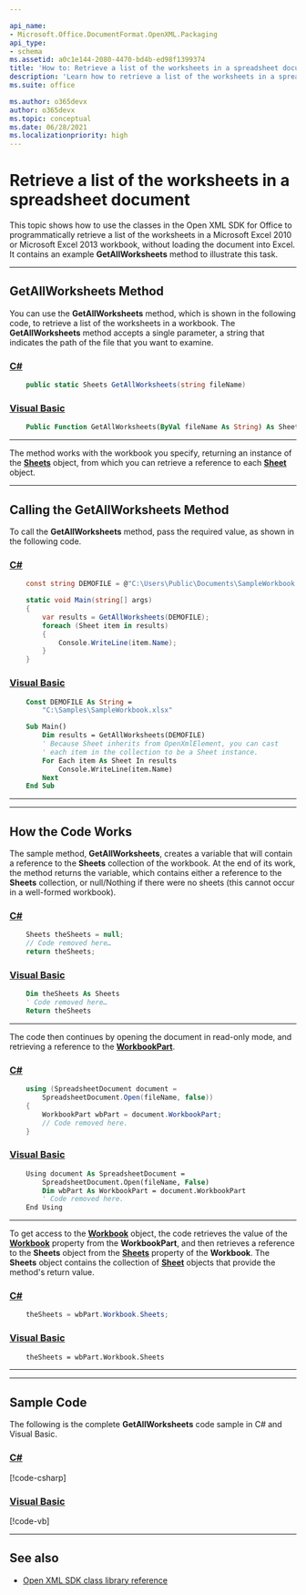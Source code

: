 ```yaml
---

api_name:
- Microsoft.Office.DocumentFormat.OpenXML.Packaging
api_type:
- schema
ms.assetid: a0c1e144-2080-4470-bd4b-ed98f1399374
title: 'How to: Retrieve a list of the worksheets in a spreadsheet document'
description: 'Learn how to retrieve a list of the worksheets in a spreadsheet document using the Open XML SDK.'
ms.suite: office

ms.author: o365devx
author: o365devx
ms.topic: conceptual
ms.date: 06/28/2021
ms.localizationpriority: high
---
```

# Retrieve a list of the worksheets in a spreadsheet document

This topic shows how to use the classes in the Open XML SDK for
Office to programmatically retrieve a list of the worksheets in a
Microsoft Excel 2010 or Microsoft Excel 2013 workbook, without loading
the document into Excel. It contains an example **GetAllWorksheets** method to illustrate this task.



--------------------------------------------------------------------------------

## GetAllWorksheets Method

You can use the **GetAllWorksheets** method,
which is shown in the following code, to retrieve a list of the
worksheets in a workbook. The **GetAllWorksheets** method accepts a single
parameter, a string that indicates the path of the file that you want to
examine.

### [C#](#tab/cs-0)
```csharp
    public static Sheets GetAllWorksheets(string fileName)
```

### [Visual Basic](#tab/vb-0)
```vb
    Public Function GetAllWorksheets(ByVal fileName As String) As Sheets
```
***


The method works with the workbook you specify, returning an instance of
the **[Sheets](https://msdn.microsoft.com/library/office/documentformat.openxml.spreadsheet.sheets.aspx)** object, from which you can retrieve
a reference to each **[Sheet](https://msdn.microsoft.com/library/office/documentformat.openxml.spreadsheet.sheet.aspx)** object.

--------------------------------------------------------------------------------

## Calling the GetAllWorksheets Method

To call the **GetAllWorksheets** method, pass
the required value, as shown in the following code.

### [C#](#tab/cs-1)
```csharp
    const string DEMOFILE = @"C:\Users\Public\Documents\SampleWorkbook.xlsx";

    static void Main(string[] args)
    {
        var results = GetAllWorksheets(DEMOFILE);
        foreach (Sheet item in results)
        {
            Console.WriteLine(item.Name);
        }
    }
```

### [Visual Basic](#tab/vb-1)
```vb
    Const DEMOFILE As String = 
        "C:\Samples\SampleWorkbook.xlsx"

    Sub Main()
        Dim results = GetAllWorksheets(DEMOFILE)
        ' Because Sheet inherits from OpenXmlElement, you can cast
        ' each item in the collection to be a Sheet instance.
        For Each item As Sheet In results
            Console.WriteLine(item.Name)
        Next
    End Sub
```
***


--------------------------------------------------------------------------------

## How the Code Works

The sample method, **GetAllWorksheets**,
creates a variable that will contain a reference to the **Sheets** collection of the workbook. At the end of
its work, the method returns the variable, which contains either a
reference to the **Sheets** collection, or
null/Nothing if there were no sheets (this cannot occur in a well-formed
workbook).

### [C#](#tab/cs-2)
```csharp
    Sheets theSheets = null;
    // Code removed here…
    return theSheets;
```

### [Visual Basic](#tab/vb-2)
```vb
    Dim theSheets As Sheets
    ' Code removed here…
    Return theSheets
```
***


The code then continues by opening the document in read-only mode, and
retrieving a reference to the **[WorkbookPart](https://msdn.microsoft.com/library/office/documentformat.openxml.packaging.spreadsheetdocument.workbookpart.aspx)**.

### [C#](#tab/cs-3)
```csharp
    using (SpreadsheetDocument document = 
        SpreadsheetDocument.Open(fileName, false))
    {
        WorkbookPart wbPart = document.WorkbookPart;
        // Code removed here.
    }
```

### [Visual Basic](#tab/vb-3)
```vb
    Using document As SpreadsheetDocument = 
        SpreadsheetDocument.Open(fileName, False)
        Dim wbPart As WorkbookPart = document.WorkbookPart
        ' Code removed here.
    End Using
```
***


To get access to the **[Workbook](https://msdn.microsoft.com/library/office/documentformat.openxml.spreadsheet.workbook.aspx)** object, the code retrieves the value of the **[Workbook](https://msdn.microsoft.com/library/office/documentformat.openxml.packaging.workbookpart.workbook.aspx)** property from the **WorkbookPart**, and then retrieves a reference to the **Sheets** object from the **[Sheets](https://msdn.microsoft.com/library/office/documentformat.openxml.spreadsheet.workbook.sheets.aspx)** property of the **Workbook**. The **Sheets** object contains the collection of **[Sheet](https://msdn.microsoft.com/library/office/documentformat.openxml.spreadsheet.sheet.aspx)** objects that provide the method's return value.

### [C#](#tab/cs-4)
```csharp
    theSheets = wbPart.Workbook.Sheets;
```

### [Visual Basic](#tab/vb-4)
```vb
    theSheets = wbPart.Workbook.Sheets
```
***


--------------------------------------------------------------------------------

## Sample Code

The following is the complete **GetAllWorksheets** code sample in C\# and Visual
Basic.

### [C#](#tab/cs)
[!code-csharp[](../../samples/spreadsheet/retrieve_a_list_of_the_worksheets/cs/Program.cs)]

### [Visual Basic](#tab/vb)
[!code-vb[](../../samples/spreadsheet/retrieve_a_list_of_the_worksheets/vb/Program.vb)]

--------------------------------------------------------------------------------

## See also

- [Open XML SDK class library reference](/office/open-xml/open-xml-sdk)
